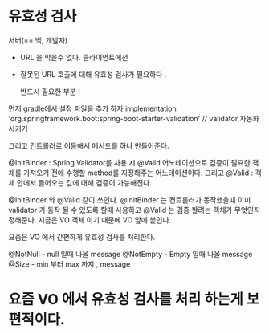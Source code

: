 # 유효성 검사
서버(== 백, 개발자)

- URL 을 막을수 없다. 클라이언트에선 

- 잘못된 URL 호출에 대해 유효성 검사가 필요하다 . 

   반드시 필요한 부분 !

먼저 gradle에서 설정 파일을 추가 하자 
implementation 'org.springframework.boot:spring-boot-starter-validation' // validator 자동화 시키기

그리고 컨트롤러로 이동해서
메서드를 하나 만들어준다. 

@InitBinder 
: Spring Validator를 사용 시 @Valid 어노테이션으로 검증이 필요한 객체를 가져오기 전에 수행할 method를 지정해주는 어노테이션이다.
그리고 
@Valid 
: 객체 안에서 들어오는 값에 대해 검증이 가능해진다.


@InitBinder 와 @Valid  같이 쓰인다. 
@InitBinder 는 컨트롤러가 동작했을때 이미 validator 가 동작 될 수 있도록 할때 사용하고 
@Valid 는 검증 할려는 객체가 무엇인지 정해준다. 지금은 VO 객체 이기 때문에 VO 앞에 붙인다.

​요즘은 VO 에서 간편하게 유효성 검사를 처리한다.

@NotNull  - null 일때 나올 message 
@NotEmpty - Empty 일때 나올 message 
@Size - min 부터 max 까지  , message 

# 요즘 VO 에서 유효성 검사를 처리 하는게 보편적이다.




